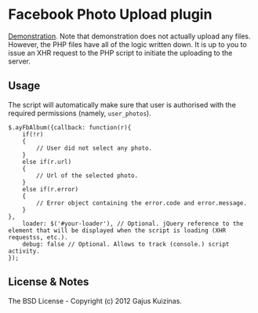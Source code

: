 # Facebook Photo Upload plugin

[Demonstration](https://dev.anuary.com/172f847c-726e-5965-b785-ecff3d69b3f9/). Note that demonstration does not actually upload any files. However, the PHP files have all of the logic written down. It is up to you to issue an XHR request to the PHP script to initiate the uploading to the server.

## Usage

The script will automatically make sure that user is authorised with the required permissions (namely, `user_photos`).

	$.ayFbAlbum({callback: function(r){
		if(!r)
		{
			// User did not select any photo.
		}
		else if(r.url)
		{
			// Url of the selected photo.
		}
		else if(r.error)
		{
			// Error object containing the error.code and error.message.
		}
	},
		loader: $('#your-loader'), // Optional. jQuery reference to the element that will be displayed when the script is loading (XHR requestss, etc.).
		debug: false // Optional. Allows to track (console.) script activity.
	});

## License & Notes

The BSD License - Copyright (c) 2012 Gajus Kuizinas.